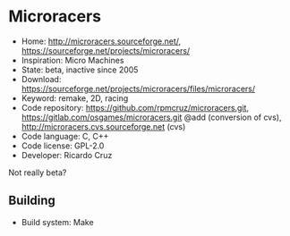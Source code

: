 # Microracers

- Home: http://microracers.sourceforge.net/, https://sourceforge.net/projects/microracers/
- Inspiration: Micro Machines
- State: beta, inactive since 2005
- Download: https://sourceforge.net/projects/microracers/files/microracers/
- Keyword: remake, 2D, racing
- Code repository: https://github.com/rpmcruz/microracers.git, https://gitlab.com/osgames/microracers.git @add (conversion of cvs), http://microracers.cvs.sourceforge.net (cvs)
- Code language: C, C++
- Code license: GPL-2.0
- Developer: Ricardo Cruz

Not really beta?

## Building

- Build system: Make
